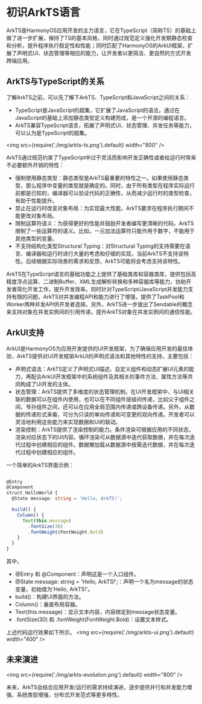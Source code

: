 # 初识ArkTS语言

ArkTS是HarmonyOS应用开发的主力语言，它在TypeScript（简称TS）的基础上做了进一步扩展，保持了TS的基本风格，同时通过规范定义强化开发期静态检查和分析，提升程序执行稳定性和性能；同时匹配了HarmonyOS的ArkUI框架，扩展了声明式UI、状态管理等相应的能力，让开发者以更简洁、更自然的方式开发跨端应用。


## ArkTS与TypeScript的关系

了解ArkTS之前，可以先了解下ArkTS、TypeScript和JavaScript之间的关系：
* TypeScript是JavaScript的超集，它扩展了JavaScript的语法，通过在JavaScript的基础上添加静态类型定义构建而成，是一个开源的编程语言。
* ArkTS兼容TypeScript语言，拓展了声明式UI、状态管理、并发任务等能力，可以认为是TypeScript的超集。

<img src={require('./img/arkts-ts.png').default} width="800" />

ArkTS通过规范约束了TypeScript中过于灵活而影响开发正确性或者给运行时带来不必要额外开销的特性：
* 强制使用静态类型：静态类型是ArkTS最重要的特性之一。如果使用静态类型，那么程序中变量的类型就是确定的。同时，由于所有类型在程序实际运行前都是已知的，编译器可以验证代码的正确性，从而减少运行时的类型检查，有助于性能提升。
* 禁止在运行时改变对象布局：为实现最大性能，ArkTS要求在程序执行期间不能更改对象布局。
* 限制运算符语义：为获得更好的性能并鼓励开发者编写更清晰的代码，ArkTS限制了一些运算符的语义。比如，一元加法运算符只能作用于数字，不能用于其他类型的变量。
* 不支持结构化类型Structural Typing：对Structural Typing的支持需要在语言、编译器和运行时进行大量的考虑和仔细的实现，当前ArkTS不支持该特性。后续根据实际场景的需求和反馈，ArkTS可能将会考虑支持该特性。

ArkTS在TypeScript语言的基础功能之上提供了基础类库和容器类库，提供包括高精度浮点运算、二进制Buffer、XML生成解析转换和多种容器库等能力，协助开发者简化开发工作，提升开发效率。同时针对TypeScript/JavaScript并发能力支持有限的问题，ArkTS对并发编程API和能力进行了增强，提供了TaskPool和Worker两种并发API供开发者选择。另外，ArkTS进一步提出了Sendable的概念来支持对象在并发实例间的引用传递，提升ArkTS对象在并发实例间的通信性能。

## ArkUI支持

ArkUI是HarmonyOS为应用开发提供的UI开发框架，为了确保应用开发的最佳体验，ArkTS提供对UI开发框架ArkUI的声明式语法和其他特性的支持，主要包括：
* 声明式语法：ArkTS定义了声明式UI描述、自定义组件和动态扩展UI元素的能力，再配合ArkUI开发框架中的系统组件及其相关的事件方法、属性方法等共同构成了UI开发的主体。
* 状态管理：ArkTS提供了多维度的状态管理机制。在UI开发框架中，与UI相关联的数据可以在组件内使用，也可以在不同组件层级间传递，比如父子组件之间、爷孙组件之间，还可以在应用全局范围内传递或跨设备传递。另外，从数据的传递形式来看，可分为只读的单向传递和可变更的双向传递。开发者可以灵活地利用这些能力来实现数据和UI的联动。
* 渲染控制：ArkTS提供了渲染控制的能力。条件渲染可根据应用的不同状态，渲染对应状态下的UI内容。循环渲染可从数据源中迭代获取数据，并在每次迭代过程中创建相应的组件。数据懒加载从数据源中按需迭代数据，并在每次迭代过程中创建相应的组件。

一个简单的ArkTS界面示例：
```ts

@Entry
@Component
struct HelloWorld {
  @State message: string = 'Hello, ArkTS!';

  build() {
    Column() {
      Text(this.message)
        .fontSize(30)
        .fontWeight(FontWeight.Bold)
    }
  }
}

```


其中，
* @Entry 和 @Component：声明这是一个入口组件。
* @State message: string = 'Hello, ArkTS!';：声明一个名为message的状态变量，初始值为'Hello, ArkTS!'。
* build()：构建UI界面的方法。
* Column()：垂直布局容器。
* Text(this.message)：显示文本内容，内容绑定到message状态变量。
* .fontSize(30) 和 .fontWeight(FontWeight.Bold)：设置文本样式。

上述代码运行效果如下所示。
<img src={require('./img/arkts-ui.png').default} width="400" />

## 未来演进

<img src={require('./img/arkts-evolution.png').default} width="800" />

未来，ArkTS会结合应用开发/运行的需求持续演进，逐步提供并行和并发能力增强、系统类型增强、分布式开发范式等更多特性。